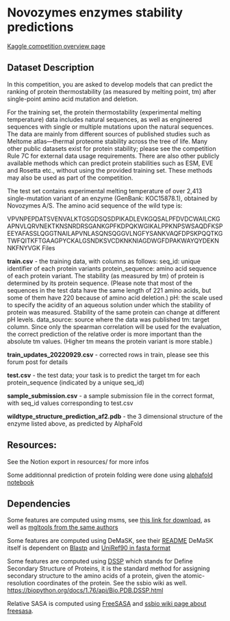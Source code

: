 # Novozymes enzymes stability predictions

[Kaggle competition overview page](https://www.kaggle.com/competitions/novozymes-enzyme-stability-prediction/overview)

## Dataset Description

In this competition, you are asked to develop models that can predict the ranking of protein thermostability (as measured by melting point, tm) after single-point amino acid mutation and deletion.

For the training set, the protein thermostability (experimental melting temperature) data includes natural sequences, as well as engineered sequences with single or multiple mutations upon the natural sequences. The data are mainly from different sources of published studies such as Meltome atlas—thermal proteome stability across the tree of life. Many other public datasets exist for protein stability; please see the competition Rule 7C for external data usage requirements. There are also other publicly available methods which can predict protein stabilities such as ESM, EVE and Rosetta etc., without using the provided training set. These methods may also be used as part of the competition.

The test set contains experimental melting temperature of over 2,413 single-mutation variant of an enzyme (GenBank: KOC15878.1), obtained by Novozymes A/S. The amino acid sequence of the wild type is:

VPVNPEPDATSVENVALKTGSGDSQSDPIKADLEVKGQSALPFDVDCWAILCKGAPNVLQRVNEKTKNSNRDRSGANKGPFKDPQKWGIKALPPKNPSWSAQDFKSPEEYAFASSLQGGTNAILAPVNLASQNSQGGVLNGFYSANKVAQFDPSKPQQTKGTWFQITKFTGAAGPYCKALGSNDKSVCDKNKNIAGDWGFDPAKWAYQYDEKNNKFNYVGK
Files

**train.csv** - the training data, with columns as follows:
seq_id: unique identifier of each protein variants
protein_sequence: amino acid sequence of each protein variant. The stability (as measured by tm) of protein is determined by its protein sequence. (Please note that most of the sequences in the test data have the same length of 221 amino acids, but some of them have 220 because of amino acid deletion.)
pH: the scale used to specify the acidity of an aqueous solution under which the stability of protein was measured. Stability of the same protein can change at different pH levels.
data_source: source where the data was published
tm: target column. Since only the spearman correlation will be used for the evaluation, the correct prediction of the relative order is more important than the absolute tm values. (Higher tm means the protein variant is more stable.)

**train_updates_20220929.csv** - corrected rows in train, please see this forum post for details

**test.csv** - the test data; your task is to predict the target tm for each protein_sequence (indicated by a unique seq_id)

**sample_submission.csv** - a sample submission file in the correct format, with seq_id values corresponding to test.csv

**wildtype_structure_prediction_af2.pdb** - the 3 dimensional structure of the enzyme listed above, as predicted by AlphaFold

## Resources:

See the Notion export in resources/ for more infos

Some additionnal prediction of protein folding were done using [alphafold notebook](https://colab.research.google.com/github/deepmind/alphafold/blob/main/notebooks/AlphaFold.ipynb#scrollTo=woIxeCPygt7K)

## Dependencies

Some features are computed using msms, see [this link for download](https://ccsb.scripps.edu/msms/downloads/), as well as [mgltools from the same authors](https://ccsb.scripps.edu/mgltools/downloads/)

Some features are computed using DeMaSK, see their [README](https://github.com/Singh-Lab/DeMaSk)
DeMaSK itself is dependent on [Blastp](https://ftp.ncbi.nlm.nih.gov/blast/executables/blast+/LATEST/) and [UniRef90 in fasta format](https://www.uniprot.org/help/downloads)

Some features are computed using [DSSP](https://swift.cmbi.umcn.nl/gv/dssp/) which stands for Define Secondary Structure of Proteins, it is the standard method for assigning secondary structure to the amino acids of a protein, given the atomic-resolution coordinates of the protein. See the ssbio wiki as well.
https://biopython.org/docs/1.76/api/Bio.PDB.DSSP.html

Relative SASA is computed using [FreeSASA](https://freesasa.github.io/) and [ssbio wiki page about freesasa](https://ssbio.readthedocs.io/en/latest/instructions/freesasa.html).
